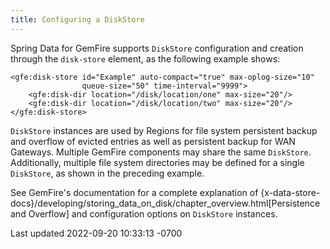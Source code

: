 ```yaml
---
title: Configuring a DiskStore
---
```


<!-- 
 Copyright (c) VMware, Inc. 2022. All rights reserved.
 Licensed to the Apache Software Foundation (ASF) under one or more contributor license
 agreements. See the NOTICE file distributed with this work for additional information regarding
 copyright ownership. The ASF licenses this file to You under the Apache License, Version 2.0 (the
 "License"); you may not use this file except in compliance with the License. You may obtain a
 copy of the License at
 
 http://www.apache.org/licenses/LICENSE-2.0
 
 Unless required by applicable law or agreed to in writing, software distributed under the License
 is distributed on an "AS IS" BASIS, WITHOUT WARRANTIES OR CONDITIONS OF ANY KIND, either express
 or implied. See the License for the specific language governing permissions and limitations under
 the License.
-->

<!--
Licensed to the Apache Software Foundation (ASF) under one or more
contributor license agreements.  See the NOTICE file distributed with
this work for additional information regarding copyright ownership.
The ASF licenses this file to You under the Apache License, Version 2.0
(the "License"); you may not use this file except in compliance with
the License.  You may obtain a copy of the License at

     http://www.apache.org/licenses/LICENSE-2.0

Unless required by applicable law or agreed to in writing, software
distributed under the License is distributed on an "AS IS" BASIS,
WITHOUT WARRANTIES OR CONDITIONS OF ANY KIND, either express or implied.
See the License for the specific language governing permissions and
limitations under the License.
-->

Spring Data for GemFire supports `DiskStore` configuration and creation through the
`disk-store` element, as the following example shows:




``` highlight
<gfe:disk-store id="Example" auto-compact="true" max-oplog-size="10"
                queue-size="50" time-interval="9999">
    <gfe:disk-dir location="/disk/location/one" max-size="20"/>
    <gfe:disk-dir location="/disk/location/two" max-size="20"/>
</gfe:disk-store>
```




`DiskStore` instances are used by Regions for file system persistent
backup and overflow of evicted entries as well as persistent backup for
WAN Gateways. Multiple GemFire components may share the same
`DiskStore`. Additionally, multiple file system directories may be
defined for a single `DiskStore`, as shown in the preceding example.



See GemFire's documentation for a complete explanation of
{x-data-store-docs}/developing/storing_data_on_disk/chapter_overview.html\[Persistence
and Overflow\] and configuration options on `DiskStore` instances.



<div id="footer">

<div id="footer-text">

Last updated 2022-09-20 10:33:13 -0700


